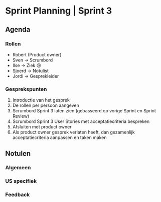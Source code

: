 # Sprint Planning | Sprint 3

## Agenda

### Rollen

- Robert (Product owner)
- Sven -> Scrumbord
- Ilse -> Ziek 😢
- Sjoerd -> Notulist
- Jordi -> Gesprekleider

### Gesprekspunten

<ol>
  <li>Introductie van het gesprek</li>
  <li>De rollen per persoon aangeven</li>
  <li>Scrumbord Sprint 3 laten zien (gebasseerd op vorige Sprint en Sprint Review)</li>
  <li>Scrumbord Sprint 3 User Stories met acceptatiecriteria bespreken</li>
  <li>Afsluiten met product owner</li>
  <li>Als product owner gesprek verlaten heeft, dan gezamenlijk acceptatiecriteria aanpassen en taken maken</li>
</ol>

## Notulen

### Algemeen

### US specifiek

### Feedback
